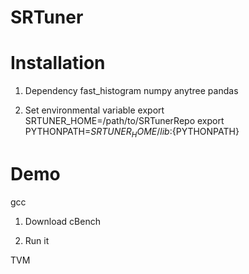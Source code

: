 # SRTuner

# Installation
1. Dependency
fast_histogram numpy anytree pandas

2. Set environmental variable
export SRTUNER_HOME=/path/to/SRTunerRepo
export PYTHONPATH=${SRTUNER_HOME}/lib:${PYTHONPATH}

# Demo
gcc
1. Download cBench

2. Run it


TVM



